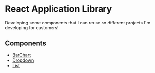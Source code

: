 # React Application Library

Developing some components that I can reuse on different projects I'm developing for customers!

## Components

- [BarChart](https://github.com/jamalsoueidan/react-application-library/tree/master/src/components/bar_chart)
- [Dropdown](https://github.com/jamalsoueidan/react-application-library/tree/master/src/components/dropdown)
- [List](https://github.com/jamalsoueidan/react-application-library/tree/master/src/components/list)
